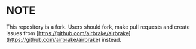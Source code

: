 NOTE
====

This repository is a fork. Users should fork, make pull requests and create issues from [https://github.com/airbrake/airbrake](https://github.com/airbrake/airbrake) instead.